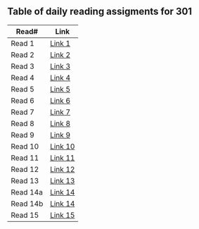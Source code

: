 ## Table of daily reading assigments for 301

Read#  |  Link
---------|--------
Read 1   | [Link 1](https://raghadanees.github.io/reading-notes/401classes/401class1)
Read 2   | [Link 2](https://raghadanees.github.io/reading-notes/401classes/401class2)
Read 3   | [Link 3](https://raghadanees.github.io/reading-notes/401classes/401class3)
Read 4   | [Link 4](https://raghadanees.github.io/reading-notes/401classes/401class4)
Read 5   | [Link 5](https://raghadanees.github.io/reading-notes/401classes/401class5)
Read 6   | [Link 6](https://raghadanees.github.io/reading-notes/401classes/401class6)
Read 7   | [Link 7](https://raghadanees.github.io/reading-notes/401classes/401class7)
Read 8   | [Link 8](https://raghadanees.github.io/reading-notes/401classes/401class8)
Read 9   | [Link 9](https://raghadanees.github.io/reading-notes/401classes/401class9)
Read 10  | [Link 10](https://raghadanees.github.io/reading-notes/401classes/401class10)
Read 11  | [Link 11](https://raghadanees.github.io/reading-notes/401classes/401class11)
Read 12  | [Link 12](https://raghadanees.github.io/reading-notes/401classes/401class12)
Read 13  | [Link 13](https://raghadanees.github.io/reading-notes/401classes/401class13)
Read 14a  | [Link 14](https://raghadanees.github.io/reading-notes/401classes/401class14a)
Read 14b | [Link 14](https://raghadanees.github.io/reading-notes/401classes/401class14b)
Read 15  | [Link 15](https://raghadanees.github.io/reading-notes/401classes/401class15)